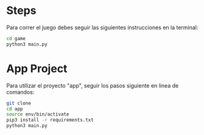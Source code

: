 # Steps

Para correr el juego debes seguir las siguientes instrucciones en la terminal:
```sh
cd game
python3 main.py
```

# App Project
Para utilizar el proyecto "app", seguir los pasos siguiente en linea de comandos:
```sh
git clone
cd app
source env/bin/activate
pip3 install -r requirements.txt
python3 main.py
```